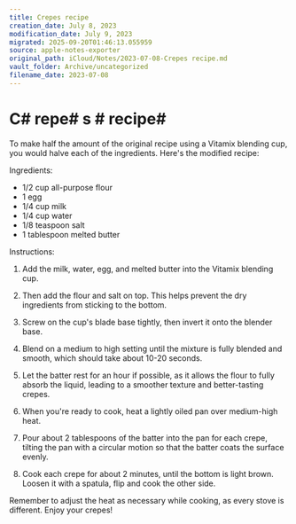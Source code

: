 ```yaml
---
title: Crepes recipe
creation_date: July 8, 2023
modification_date: July 9, 2023
migrated: 2025-09-20T01:46:13.055959
source: apple-notes-exporter
original_path: iCloud/Notes/2023-07-08-Crepes recipe.md
vault_folder: Archive/uncategorized
filename_date: 2023-07-08
---
```



# C# repe# s # recipe#  # 

To make half the amount of the original recipe using a Vitamix blending cup, you would halve each of the ingredients. Here's the modified recipe:

Ingredients:

- 1/2 cup all-purpose flour
- 1 egg
- 1/4 cup milk
- 1/4 cup water
- 1/8 teaspoon salt
- 1 tablespoon melted butter

Instructions:

1. Add the milk, water, egg, and melted butter into the Vitamix blending cup.

2. Then add the flour and salt on top. This helps prevent the dry ingredients from sticking to the bottom.

3. Screw on the cup's blade base tightly, then invert it onto the blender base.

4. Blend on a medium to high setting until the mixture is fully blended and smooth, which should take about 10-20 seconds.

5. Let the batter rest for an hour if possible, as it allows the flour to fully absorb the liquid, leading to a smoother texture and better-tasting crepes.

6. When you're ready to cook, heat a lightly oiled pan over medium-high heat.

7. Pour about 2 tablespoons of the batter into the pan for each crepe, tilting the pan with a circular motion so that the batter coats the surface evenly.

8. Cook each crepe for about 2 minutes, until the bottom is light brown. Loosen it with a spatula, flip and cook the other side.

Remember to adjust the heat as necessary while cooking, as every stove is different. Enjoy your crepes!
